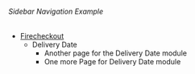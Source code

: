 ###### Sidebar Navigation Example

-   [Firecheckout](/m1/extensions/firecheckout/)
    -   Delivery Date
        -   Another page for the Delivery Date module
        -   One more Page for Delivery Date module
